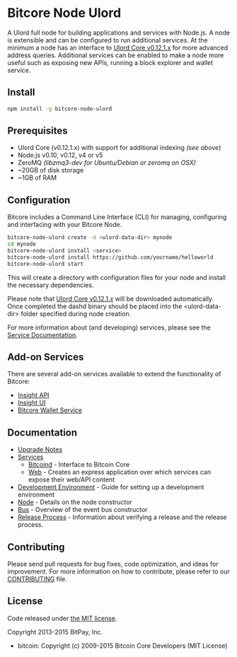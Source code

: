 Bitcore Node Ulord
============


A Ulord full node for building applications and services with Node.js. A node is extensible and can be configured to run additional services. At the minimum a node has an interface to [Ulord Core v0.12.1.x](https://github.com/UlordChain/UlordChain/) for more advanced address queries. Additional services can be enabled to make a node more useful such as exposing new APIs, running a block explorer and wallet service.


## Install

```bash
npm install -g bitcore-node-ulord
```

## Prerequisites

- Ulord Core (v0.12.1.x) with support for additional indexing *(see above)*
- Node.js v0.10, v0.12, v4 or v5
- ZeroMQ *(libzmq3-dev for Ubuntu/Debian or zeromq on OSX)*
- ~20GB of disk storage
- ~1GB of RAM

## Configuration

Bitcore includes a Command Line Interface (CLI) for managing, configuring and interfacing with your Bitcore Node.

```bash
bitcore-node-ulord create -d <ulord-data-dir> mynode
cd mynode
bitcore-node-ulord install <service>
bitcore-node-ulord install https://github.com/yourname/helloworld
bitcore-node-ulord start
```

This will create a directory with configuration files for your node and install the necessary dependencies.

Please note that [Ulord Core v0.12.1.x](https://github.com/UlordChain/UlordChain/) will be downloaded automatically. Once completed the dashd binary should be placed into the &lt;ulord-data-dir&gt; folder specified during node creation.

For more information about (and developing) services, please see the [Service Documentation](docs/services.md).

## Add-on Services

There are several add-on services available to extend the functionality of Bitcore:

- [Insight API](https://github.com/UlordChain/insight-api-ulord/tree/master)
- [Insight UI](https://github.com/UlordChain/insight-ui-ulord/tree/master)
- [Bitcore Wallet Service](https://github.com/UlordChain/bitcore-wallet-service/tree/master)

## Documentation

- [Upgrade Notes](docs/upgrade.md)
- [Services](docs/services.md)
  - [Bitcoind](docs/services/bitcoind.md) - Interface to Bitcoin Core
  - [Web](docs/services/web.md) - Creates an express application over which services can expose their web/API content
- [Development Environment](docs/development.md) - Guide for setting up a development environment
- [Node](docs/node.md) - Details on the node constructor
- [Bus](docs/bus.md) - Overview of the event bus constructor
- [Release Process](docs/release.md) - Information about verifying a release and the release process.

## Contributing

Please send pull requests for bug fixes, code optimization, and ideas for improvement. For more information on how to contribute, please refer to our [CONTRIBUTING](https://github.com/bitpay/bitcore/blob/master/CONTRIBUTING.md) file.

## License

Code released under [the MIT license](https://github.com/UlordChain/bitcore-node-ulord/blob/master/LICENSE).

Copyright 2013-2015 BitPay, Inc.

- bitcoin: Copyright (c) 2009-2015 Bitcoin Core Developers (MIT License)
